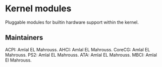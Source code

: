 # Kernel modules

Pluggable modules for builtin hardware support within the kernel.

## Maintainers

ACPI: Amlal EL Mahrouss.
AHCI: Amlal EL Mahrouss.
CoreCG: Amlal EL Mahrouss.
PS2: Amlal EL Mahrouss.
ATA: Amlal EL Mahrouss.
MBCI: Amlal El Mahrouss.
